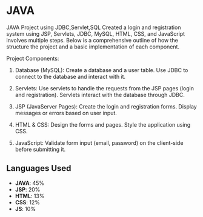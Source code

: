 # JAVA
JAVA Project using JDBC,Servlet,SQL
Created a login and registration system using JSP, Servlets, JDBC, MySQL, HTML, CSS, and JavaScript involves multiple steps. Below is a comprehensive outline of how the structure the project and a basic implementation of each component.

Project Components:
1. Database (MySQL):
      Create a database and a user table.
      Use JDBC to connect to the database and interact with it.
   
2. Servlets:
    Use servlets to handle the requests from the JSP pages (login and registration).
    Servlets interact with the database through JDBC.

3. JSP (JavaServer Pages):
    Create the login and registration forms.
    Display messages or errors based on user input.
   
5. HTML & CSS:
    Design the forms and pages.
    Style the application using CSS.
   
7. JavaScript:
    Validate form input (email, password) on the client-side before submitting it.



## Languages Used

- **JAVA**: 45%
- **JSP**: 20%
- **HTML**: 13%
- **CSS**: 12%
-  **JS**: 10%
